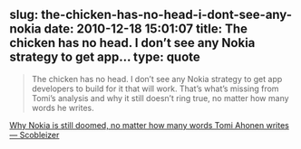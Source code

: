 slug: the-chicken-has-no-head-i-dont-see-any-nokia
date: 2010-12-18 15:01:07
title: The chicken has no head. I don’t see any Nokia strategy to get app...
type: quote
---

> The chicken has no head. I don’t see any Nokia strategy to get app developers to build for it that will work. That’s what’s missing from Tomi’s analysis and why it still doesn’t ring true, no matter how many words he writes.

[Why Nokia is still doomed, no matter how many words Tomi Ahonen writes — Scobleizer](http://scobleizer.com/2010/12/13/why-nokia-is-still-doomed-no-matter-how-many-words-tomi-ahonen-writes/)

